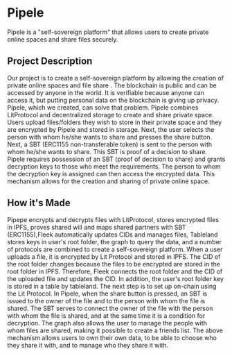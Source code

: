 # Pipele
Pipele is a "self-sovereign platform" that allows users to create private online spaces and share files securely.

## Project Description
Our project is to create a self-sovereign platform by allowing the creation of private online spaces and file share . The blockchain is public and can be accessed by anyone in the world. It is verifiable because anyone can access it, but putting personal data on the blockchain is giving up privacy. Pipele, which we created, can solve that problem. Pipele combines LitProtocol and decentralized storage to create and share private space. Users upload files/folders they wish to store in their private space and they are encrypted by Pipele and stored in storage. Next, the user selects the person with whom he/she wants to share and presses the share button. Next, a SBT (ERC1155 non-transferable token) is sent to the person with whom he/she wants to share. This SBT is proof of a decision to share. Pipele requires possession of an SBT (proof of decision to share) and grants decryption keys to those who meet the requirements. The person to whom the decryption key is assigned can then access the encrypted data. This mechanism allows for the creation and sharing of private online space.

## How it's Made
Pipepe encrypts and decrypts files with LitProtocol, stores encrypted files in IPFS, proves shared will and maps shared partners with SBT (ERC1155),Fleek automatically updates CIDs and manages files, Tableland stores keys in user's root folder, the graph to query the data, and a number of protocols are combined to create a self-sovereign platform. When a user uploads a file, it is encrypted by Lit Protocol and stored in IPFS. The CID of the root folder changes because the files to be encrypted are stored in the root folder in IPFS. Therefore, Fleek connects the root folder and the CID of the uploaded file and updates the CID. In addition, the user's root folder key is stored in a table by tableland. The next step is to set up on-chain using the Lit Protocol. In Pipele, when the share button is pressed, an SBT is issued to the owner of the file and to the person with whom the file is shared. The SBT serves to connect the owner of the file with the person with whom the file is shared, and at the same time it is a condition for decryption. The graph also allows the user to manage the people with whom files are shared, making it possible to create a friends list. The above mechanism allows users to own their own data, to be able to choose who they share it with, and to manage who they share it with.
